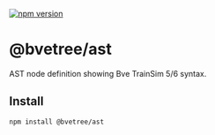 [![npm version](https://badge.fury.io/js/@bvetree%2Fast.svg)](https://badge.fury.io/js/@bvetree%2Fast)

# @bvetree/ast

AST node definition showing Bve TrainSim 5/6 syntax.

## Install

```sh
npm install @bvetree/ast
```
